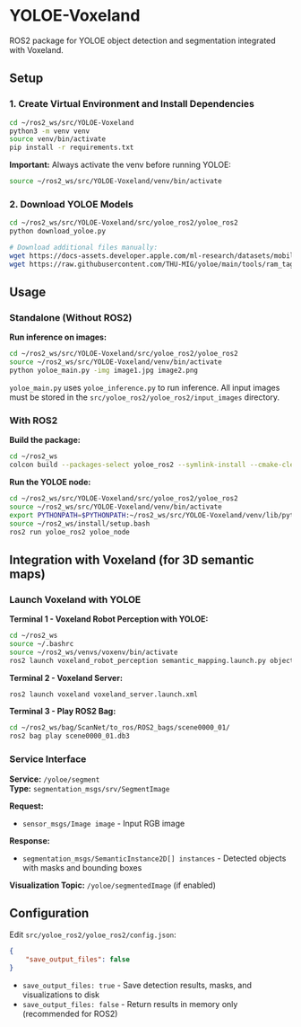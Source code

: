 # YOLOE-Voxeland

ROS2 package for YOLOE object detection and segmentation integrated with Voxeland.

## Setup

### 1. Create Virtual Environment and Install Dependencies

```bash
cd ~/ros2_ws/src/YOLOE-Voxeland
python3 -m venv venv
source venv/bin/activate
pip install -r requirements.txt
```

**Important:** Always activate the venv before running YOLOE:
```bash
source ~/ros2_ws/src/YOLOE-Voxeland/venv/bin/activate
```

### 2. Download YOLOE Models

```bash
cd ~/ros2_ws/src/YOLOE-Voxeland/src/yoloe_ros2/yoloe_ros2
python download_yoloe.py

# Download additional files manually:
wget https://docs-assets.developer.apple.com/ml-research/datasets/mobileclip/mobileclip_blt.pt
wget https://raw.githubusercontent.com/THU-MIG/yoloe/main/tools/ram_tag_list.txt
```

## Usage

### Standalone (Without ROS2)

**Run inference on images:**
```bash
cd ~/ros2_ws/src/YOLOE-Voxeland/src/yoloe_ros2/yoloe_ros2
source ~/ros2_ws/src/YOLOE-Voxeland/venv/bin/activate
python yoloe_main.py -img image1.jpg image2.png
```

`yoloe_main.py` uses `yoloe_inference.py` to run inference. All input images must be stored in the `src/yoloe_ros2/yoloe_ros2/input_images` directory.


### With ROS2

**Build the package:**
```bash
cd ~/ros2_ws
colcon build --packages-select yoloe_ros2 --symlink-install --cmake-clean-cache
```

**Run the YOLOE node:**
```bash
cd ~/ros2_ws/src/YOLOE-Voxeland/src/yoloe_ros2/yoloe_ros2
source ~/ros2_ws/src/YOLOE-Voxeland/venv/bin/activate
export PYTHONPATH=$PYTHONPATH:~/ros2_ws/src/YOLOE-Voxeland/venv/lib/python3.10/site-packages
source ~/ros2_ws/install/setup.bash
ros2 run yoloe_ros2 yoloe_node
```

## Integration with Voxeland (for 3D semantic maps)

### Launch Voxeland with YOLOE

**Terminal 1 - Voxeland Robot Perception with YOLOE:**
```bash
cd ~/ros2_ws
source ~/.bashrc
source ~/ros2_ws/venvs/voxenv/bin/activate
ros2 launch voxeland_robot_perception semantic_mapping.launch.py object_detector:=yoloe
```

**Terminal 2 - Voxeland Server:**
```bash
ros2 launch voxeland voxeland_server.launch.xml
```

**Terminal 3 - Play ROS2 Bag:**
```bash
cd ~/ros2_ws/bag/ScanNet/to_ros/ROS2_bags/scene0000_01/
ros2 bag play scene0000_01.db3
```

### Service Interface

**Service:** `/yoloe/segment`  
**Type:** `segmentation_msgs/srv/SegmentImage`

**Request:**
- `sensor_msgs/Image image` - Input RGB image

**Response:**
- `segmentation_msgs/SemanticInstance2D[] instances` - Detected objects with masks and bounding boxes

**Visualization Topic:** `/yoloe/segmentedImage` (if enabled)

## Configuration

Edit `src/yoloe_ros2/yoloe_ros2/config.json`:
```json
{
    "save_output_files": false
}
```

- `save_output_files: true` - Save detection results, masks, and visualizations to disk
- `save_output_files: false` - Return results in memory only (recommended for ROS2)

